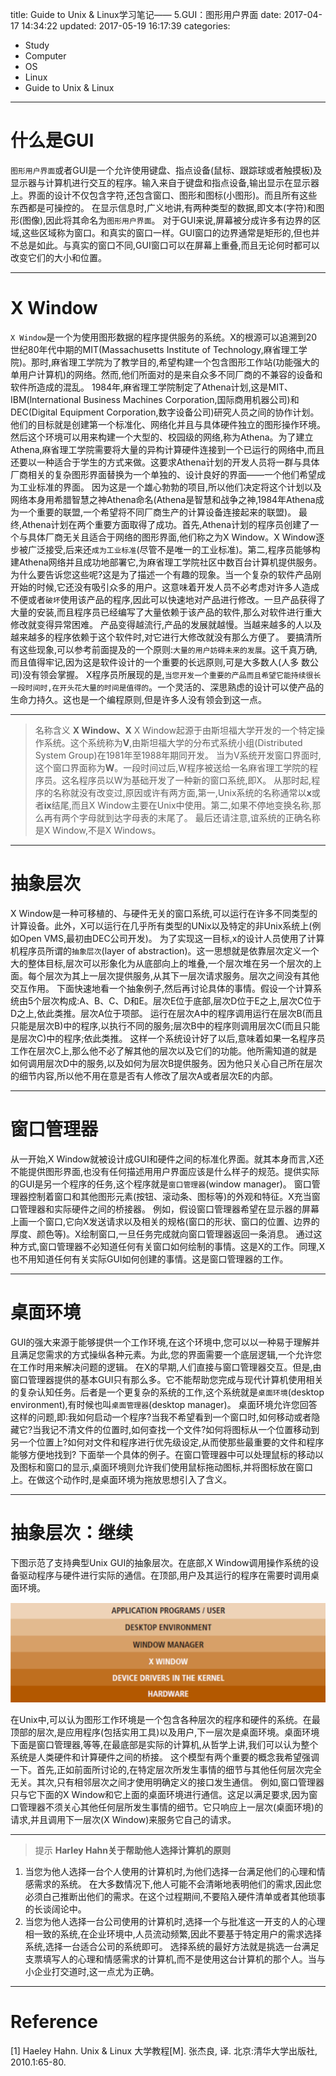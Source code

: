 title: Guide to Unix & Linux学习笔记—— 5.GUI：图形用户界面
date: 2017-04-17 14:34:22
updated: 2017-05-19 16:17:39
categories:
- Study
- Computer
- OS
- Linux
- Guide to Unix & Linux 
---
# 什么是GUI 

`图形用户界面`或者GUI是一个允许使用键盘、指点设备(鼠标、跟踪球或者触摸板)及显示器与计算机进行交互的程序。输入来自于键盘和指点设备,输出显示在显示器上。界面的设计不仅包含字符,还包含窗口、图形和图标(小图形)。而且所有这些东西都是可操控的。
在显示信息时,广义地讲,有两种类型的数据,即文本(字符)和图形(图像),因此将其命名为`图形用户界面`。
对于GUI来说,屏幕被分成许多有边界的区域,这些区域称为窗口。和真实的窗口一样。GUI窗口的边界通常是矩形的,但也并不总是如此。与真实的窗口不同,GUI窗口可以在屏幕上重叠,而且无论何时都可以改变它们的大小和位置。

----------


# X Window

`X Window`是一个为使用图形数据的程序提供服务的系统。X的根源可以追溯到20世纪80年代中期的MIT(Massachusetts Institute of Technology,麻省理工学院)。那时,麻省理工学院为了教学目的,希望构建一个包含图形工作站(功能强大的单用户计算机)的网络。然而,他们所面对的是来自众多不同厂商的不兼容的设备和软件所造成的混乱。
1984年,麻省理工学院制定了Athena计划,这是MIT、IBM(lnternational Business Machines Corporation,国际商用机器公司)和DEC(Digital Equipment Corporation,数字设备公司)研究人员之间的协作计划。他们的目标就是创建第一个标准化、网络化并且与具体硬件独立的图形操作环境。然后这个环境可以用来构建一个大型的、校园级的网络,称为Athena。为了建立Athena,麻省理工学院需要将大量的异构计算硬件连接到一个已运行的网络中,而且还要以一种适合于学生的方式来做。这要求Athena计划的开发人员将一群与具体厂商相关的复杂图形界面替换为一个单独的、设计良好的界面——一个他们希望成为工业标准的界面。
因为这是一个雄心勃勃的项目,所以他们决定将这个计划以及网络本身用希腊智慧之神Athena命名(Athena是智慧和战争之神,1984年Athena成为一个重要的联盟,一个希望将不同厂商生产的计算设备连接起来的联盟)。
最终,Athena计划在两个重要方面取得了成功。首先,Athena计划的程序员创建了一个与具体厂商无关且适合于网络的图形界面,他们称之为X Window。X Window逐步被广泛接受,后来还`成为工业标准`(尽管不是唯一的工业标准)。第二,程序员能够构建Athena网络并且成功地部署它,为麻省理工学院社区中数百台计算机提供服务。
为什么要告诉您这些呢?这是为了描述一个有趣的现象。当一个复杂的软件产品刚开始的时候,它还没有吸引众多的用户。这意味着开发人员不必考虑对许多人造成不便或者`破坏`使用该产品的程序,因此可以快速地对产品进行修改。一旦产品获得了大量的安装,而且程序员已经编写了大量依赖于该产品的软件,那么对软件进行重大修改就变得异常困难。
产品变得越流行,产品的发展就越慢。当越来越多的人以及越来越多的程序依赖于这个软件时,对它进行大修改就没有那么方便了。
要搞清所有这些现象,可以参考前面提及的一个原则:`大量的用户妨碍未来的发展`。这千真万确,而且值得牢记,因为这是软件设计的一个重要的长远原则,可是大多数人(人多
数公司)没有领会掌握。
X程序员所展现的是,`当您开发一个重要的产品而且希望它能持续很长一段时间时,在开头花大量的时间是值得的`。一个灵活的、深思熟虑的设计可以使产品的生命力持久。这也是一个编程原则,但是许多人没有领会到这一点。

----------


> 名称含义 
**X Window、X**
X Window起源于由斯坦福大学开发的一个特定操作系统。这个系统称为**V**,由斯坦福大学的分布式系统小组(Distributed System Group)在1981年至1988年期同开发。
当为V系统开发窗口界面时,这个窗口界面称为**W**。一段时间过后,W程序被送给一名麻省理工学院的程序员。这名程序员以W为基础开发了一种新的窗口系统,即X。
从那时起,程序的名称就没有改变过,原因或许有两方面,第一,Unix系统的名称通常以**x**或者**ix**结尾,而且X Window主要在Unix中使用。第二,如果不停地变换名称,那么再有两个字母就到达字母表的末尾了。
最后还请注意,谊系统的正确名称是X Window,不是X Windows。

----------


# 抽象层次

X Window是一种可移植的、与硬件无关的窗口系统,可以运行在许多不同类型的计算设备。此外，X可以运行在几乎所有类型的UNix以及特定的非Unix系统上(例如Open VMS,最初由DEC公司开发)。
为了实现这一目标,x的设计人员使用了计算机程序员所谓的`抽象层次`(layer of abstraction)。这一思想就是依靠层次定义一个大的整体目标,层次可以形象化为从底部向上的堆叠,一个层次堆在另一个层次的上面。每个层次为其上一层次提供服务,从其下一层次请求服务。层次之间没有其他交互作用。
下面快速地看一个抽象例子,然后再讨论具体的事情。假设一个计算系统由5个层次构成:A、B、C、D和E。层次E位于底部,层次D位于E之上,层次C位于D之上,依此类推。层次A位于项部。
运行在层次A中的程序调用运行在层次B(而且只能是层次B)中的程序,以执行不同的服务;层次B中的程序则调用层次C(而且只能是层次C)中的程序;依此类推。
这样一个系统设计好了以后,意味着如果一名程序员工作在层次C上,那么他不必了解其他的层次以及它们的功能。他所需知道的就是如何调用层次D中的服务,以及如何为层次B提供服务。因为他只关心自己所在层次的细节内容,所以他不用在意是否有人修改了层次A或者层次E的内部。

----------


# 窗口管理器

从一开始,X Window就被设计成GUI和硬件之间的标准化界面。就其本身而言,X还不能提供图形界面,也没有任何描述用用户界面应该是什么样子的规范。提供实际的GUI是另一个程序的任务,这个程序就是`窗口管理器`(window manager)。
窗口管理器控制着窗口和其他图形元素(按钮、滚动条、图标等)的外观和特征。X充当窗口管理器和实际硬件之间的桥接器。
例如，假设窗口管理器希望在显示器的屏幕上画一个窗口,它向X发送请求以及相关的规格(窗口的形状、窗口的位置、边界的厚度、颜色等)。X绘制窗口,一旦任务完成就向窗口管理器返回一条消息。
通过这种方式,窗口管理器不必知道任何有关窗口如何绘制的事情。这是X的工作。同理,X也不用知道任何有关实际GUI如何创建的事情。这是窗口管理器的工作。

----------


# 桌面环境

GUI的强大来源于能够提供一个工作环境,在这个环境中,您可以以一种易于理解并且满足您需求的方式操纵各种元素。为此,您的界面需要一个底层逻辑,一个允许您在工作时用来解决问题的逻辑。
在X的早期,人们直接与窗口管理器交互。但是,由窗口管理器提供的基本GUI只有那么多。它不能帮助您完成与现代计算机使用相关的复杂认知任务。后者是一个更复杂的系统的工作,这个系统就是`桌面环境`(desktop environment),有时候也叫`桌面管理器`(desktop manager)。
桌面环境允许您回答这样的问题,即:我如何启动一个程序?当我不希望看到一个窗口时,如何移动或者隐藏它?当我记不清文件的位置时,如何查找一个文件?如何将图标从一个位置移动到另一个位置上?如何对文件和程序进行优先级设定,从而使那些最重要的文件和程序能够方便地找到?
下面举一个具体的例子。在窗口管理器中可以处理鼠标的移动以及图标和窗口的显示,桌面环境则允许我们使用鼠标拖动图标,并将图标放在窗口上。在做这个动作时,是桌面环境为拖放思想引入了含义。

----------


# 抽象层次：继续

下图示范了支持典型Unix GUI的抽象层次。在底部,X Window调用操作系统的设备驱动程序与硬件进行实际的通信。在顶部,用户及其运行的程序在需要时调用桌面环境。

![抽象层次](../post_img/58f46e92ab64415134003489)

在Unix中,可以认为图形工作环境是一个包含各种层次的程序和硬件的系统。在最顶部的层次,是应用程序(包括实用工具)以及用户,下一层次是桌面环境。桌面环境下面是窗口管理器,等等,在最底部是实际的计算机,从哲学上讲,我们可以认为整个系统是人类硬件和计算硬件之间的桥接。
这个模型有两个重要的概念我希望强调一下。首先,正如前面所讨论的,在特定层次所发生事情的细节与其他任何层次完全无关。其次,只有相邻层次之间才使用明确定义的接口发生通信。
例如,窗口管理器只与它下面的X Window和它上面的桌面环境进行通信。这足以满足要求,因为窗口管理器不须关心其他任何层所发生事情的细节。它只响应上一层次(桌面环境)的请求,并且调用下一层次(X Window)来服务它自己的请求。

----------


> 提示
**HarIey Hahn关于帮助他人选择计算机的原则**
1. 当您为他人选择一台个人使用的计算机时,为他们选择一台满足他们的心理和情感需求的系统。
在大多数情况下,他人可能不会清晰地表明他们的需求,因此您必须白己推断出他们的需求。在这个过程期间,不要陷入硬件清单或者其他琐事的长谈阔论中。
2. 当您为他人选择一台公司使用的计算机时,选择一个与批准这一开支的人的心理相一致的系统,在企业环境中,人员流动频繁,因此不要基于特定用户的需求选择系统,选择一台适合公司的系统即可。
选择系统的最好方法就是挑选一台满足支票填写人的心理和情感需求的计算机,而不是使用这台计算机的那个人。当与小企业打交道时,这一点尤为正确。

----------
# Reference 

[1] Haeley Hahn. Unix & Linux 大学教程[M]. 张杰良, 译. 北京:清华大学出版社, 2010.1:65-80.